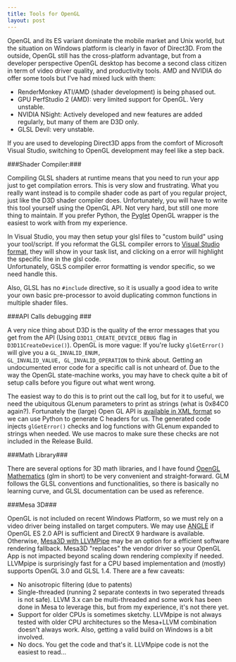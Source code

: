 ```yaml
---
title: Tools for OpenGL
layout: post
---
```


OpenGL and its ES variant dominate the mobile  market and Unix world, but the situation on Windows platform is clearly in favor of Direct3D. From the outside, OpenGL still has the cross-platform advantage, but from a developer perspective OpenGL desktop has become a second class citizen in term of video driver quality, and productivity tools. AMD and NVIDIA do offer some tools but I've had mixed luck with them:

- RenderMonkey ATI/AMD (shader development) is being phased out.
- GPU PerfStudio 2 (AMD): very limited support for OpenGL. Very unstable.
- NVIDIA NSight: Actively developed and new features are added regularly, but many of them are D3D only.
- GLSL Devil: very unstable.  

If you are used to developing Direct3D apps from the comfort of Microsoft Visual Studio, switching to OpenGL development may feel like a step back.
 
###Shader Compiler:###

Compiling GLSL shaders at runtime means that you need to run your app just to get compilation errors. This is very slow and frustrating. What you really want instead is to compile shader code as part of you regular project, just like the D3D shader compiler does. Unfortunately, you will have to write this tool yourself using the OpenGL API. Not very hard, but still one more thing to maintain. If you prefer Python, the [Pyglet](http://www.pyglet.org/) OpenGL wrapper is the easiest to work with from my experience.

In Visual Studio, you may then setup your glsl files to "custom build" using your tool/script. If you reformat the GLSL compiler errors to [Visual Studio format](http://blogs.msdn.com/b/msbuild/archive/2006/11/03/msbuild-visual-studio-aware-error-messages-and-message-formats.aspx), they will show in your task list, and clicking on a error will highlight the specific line in the glsl code.  
Unfortunately, GSLS compiler error formatting is vendor specific, so we need handle this.

Also, GLSL has no <code>#include</code> directive, so it is usually a good idea to write your own basic pre-processor to avoid duplicating common functions in multiple shader files. 

###API Calls debugging ###

A very nice thing about D3D is the quality of the error messages that you get from the API (Using <code>D3D11\_CREATE\_DEVICE\_DEBUG </code>flag in <code>D3D11CreateDevice()</code>).  OpenGL is more vague: If you're lucky <code>glGetError()</code> will give you a <code>GL\_INVALID\_ENUM, GL\_INVALID\_VALUE, GL\_INVALID\_OPERATION</code> to think about. Getting an undocumented error code for a specific call is not unheard of. Due to the way the OpenGL state-machine works, you may have to check quite a bit of setup calls before you figure out what went wrong. 

The easiest way to do this is to print out the call log, but for it to useful, we need the ubiquitous GLenum parameters to print as strings (what is 0x84C0 again?). Fortunately the (large) Open GL API is [available in XML format](https://cvs.khronos.org/svn/repos/ogl/trunk/doc/registry/public/api/gl.xml) so we can use Python to generate C headers for us. The generated code injects <code>glGetError()</code> checks and log functions with GLenum expanded to strings when needed. We use macros to make sure these checks are not included in the Release Build. 

###Math Library###

There are several options for 3D math libraries, and I have found [OpenGL Mathematics](http://http://glm.g-truc.net/) (glm in short) to be very convenient and straight-forward. GLM follows the GLSL conventions and functionalities, so there is basically no learning curve, and GLSL documentation can be used as reference.

###Mesa 3D###

OpenGL is not included on recent Windows Platform, so we must rely on a video driver being installed on target computers. We may use [ANGLE](https://code.google.com/p/angleproject/) if OpenGL ES 2.0 API is sufficient and DirectX 9 hardware is available. Otherwise, [Mesa3D with LLVMPipe](http://www.mesa3d.org/llvmpipe.html) may be an option for a  efficient software rendering fallback. Mesa3D "replaces" the vendor driver so your OpenGL App is not impacted beyond scaling down rendering complexity if needed. 
LLVMpipe is surprisingly fast for a CPU based implementation and (mostly) supports OpenGL 3.0 and GLSL 1.4. There are a few caveats: 

- No anisotropic filtering (due to patents)
- Single-threaded (running 2 separate contexts in two seperated threads is not safe). LLVM 3.x can be multi-threaded and some work has been done in Mesa to leverage this, but from my experience, it's not there yet.
- Support for older CPUs is sometimes sketchy. LLVMpipe is not always tested with older CPU architectures so the Mesa+LLVM combination doesn't always work. Also, getting a valid build on Windows is a bit involved.  
- No docs. You get the code and that's it. LLVMpipe code is not the easiest to read... 


		
		  
          






 
 

 